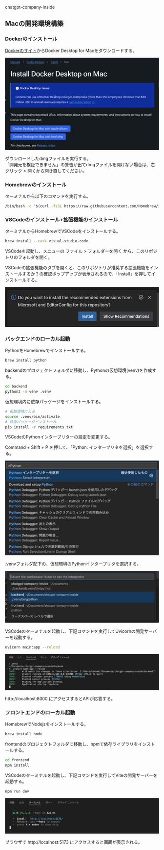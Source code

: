 chatgpt-company-inside

## Macの開発環境構築

### Dockerのインストール

[Dockerのサイト](https://docs.docker.com/desktop/install/mac-install/)からDocker Desktop for Macをダウンロードする。

![install_docker_desktop_mac](./images/install_docker_desktop_mac.png)

ダウンロードしたdmgファイルを実行する。  
「開発元を検証できません」の警告が出てdmgファイルを開けない場合は、右クリック > 開くから開き直してください。

### Homebrewのインストール

ターミナルから以下のコマンドを実行する。

```bash
/bin/bash -c "$(curl -fsSL https://raw.githubusercontent.com/Homebrew/install/HEAD/install.sh)"
```

### VSCodeのインストール+拡張機能のインストール

ターミナルからHomebrewでVSCodeをインストールする。

```bash
brew install --cask visual-studio-code
```

VSCodeを起動し、メニューの ファイル > フォルダーを開く から、このリポジトリのフォルダを開く。

VSCodeの拡張機能のタブを開くと、このリポジトリが推奨する拡張機能をインストールするか？の確認ポップアップが表示されるので、「Install」を押してインストールする。

![install_extensions_popup](./images/install_extenstions_popup.png)


### バックエンドのローカル起動

PythonをHomebrewでインストールする。

```bash
brew install python
```

backendのプロジェクトフォルダに移動し、Pythonの仮想環境(venv)を作成する。

```bash
cd backend
python3 -m venv .venv
```

仮想環境内に依存パッケージをインストールする。

```bash
# 仮想環境に入る
source .venv/bin/activate
# 依存パッケージインストール
pip install -r requirements.txt
```

VSCodeのPythonインタープリターの設定を変更する。

Command + Shift + P を押して、「Python: インタープリタを選択」を選択する。

![select_interpreter_1](./images/select_interpreter_1.png)

.venvフォルダ配下の、仮想環境のPythonインタープリタを選択する。

![select_interpreter_2](./images/select_interpreter_2.png)

VSCodeのターミナルを起動し、下記コマンドを実行してUvicornの開発サーバーを起動する。

```bash
uvicorn main:app --reload
```

![run_backend_local](./images/run_backend_local.png)

http://localhost:8000 にアクセスするとAPIが応答する。


### フロントエンドのローカル起動

HomebrewでNodejsをインストールする。

```bash
brew install node
```

frontendのプロジェクトフォルダに移動し、npmで依存ライブラリをインストールする。

```bash
cd frontend
npm install
```

VSCodeのターミナルを起動し、下記コマンドを実行してViteの開発サーバーを起動する。

```bash
npm run dev
```

![run_frontend_local](./images/run_frontend_local.png)

ブラウザで http://localhost:5173 にアクセスすると画面が表示される。